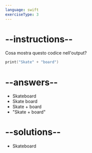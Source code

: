 ```yaml
---
language: swift
exerciseType: 3
---
```


# --instructions--

Cosa mostra questo codice nell'output?
```swift
print("Skate" + "board")
```

# --answers--

- Skateboard
- Skate board
- Skate + board
- "Skate + board"

# --solutions--

- Skateboard
